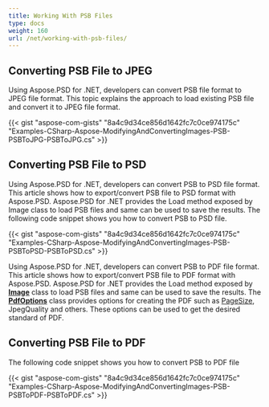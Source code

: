 ```yaml
---
title: Working With PSB Files
type: docs
weight: 160
url: /net/working-with-psb-files/
---
```



## **Converting PSB File to JPEG**
Using Aspose.PSD for .NET, developers can convert PSB file format to JPEG file format. This topic explains the approach to load existing PSB file and convert it to JPEG file format.


{{< gist "aspose-com-gists" "8a4c9d34ce856d1642fc7c0ce974175c" "Examples-CSharp-Aspose-ModifyingAndConvertingImages-PSB-PSBToJPG-PSBToJPG.cs" >}}

## **Converting PSB File to PSD**
Using Aspose.PSD for .NET, developers can convert PSB to PSD file format. This article shows how to export/convert PSB file to PSD format with Aspose.PSD. Aspose.PSD for .NET provides the Load method exposed by Image class to load PSB files and same can be used to save the results. The following code snippet shows you how to convert PSB to PSD file.


{{< gist "aspose-com-gists" "8a4c9d34ce856d1642fc7c0ce974175c" "Examples-CSharp-Aspose-ModifyingAndConvertingImages-PSB-PSBToPSD-PSBToPSD.cs" >}}

Using Aspose.PSD for .NET, developers can convert PSB to PDF file format. This article shows how to export/convert PSB file to PDF format with Aspose.PSD. Aspose.PSD for .NET provides the Load method exposed by [**Image**](https://reference.aspose.com/psd/net/aspose.psd/image) class to load PSB files and same can be used to save the results. The [**PdfOptions**](https://reference.aspose.com/psd/net/aspose.psd.imageoptions/pdfoptions) class provides options for creating the PDF such as [PageSize](https://reference.aspose.com/psd/net/aspose.psd.imageoptions/pdfoptions/properties/pagesize), JpegQuality and others. These options can be used to get the desired standard of PDF.
## **Converting PSB File to PDF**

The following code snippet shows you how to convert PSB to PDF file

{{< gist "aspose-com-gists" "8a4c9d34ce856d1642fc7c0ce974175c" "Examples-CSharp-Aspose-ModifyingAndConvertingImages-PSB-PSBToPDF-PSBToPDF.cs" >}}
